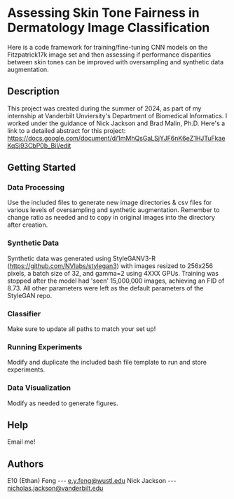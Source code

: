 # Assessing Skin Tone Fairness in Dermatology Image Classification
Here is a code framework for training/fine-tuning CNN models on the Fitzpatrick17k image set and then assessing if performance disparities between skin tones can be improved with oversampling and synthetic data augmentation.

## Description
This project was created during the summer of 2024, as part of my internship at Vanderbilt Unviersity's Department of Biomedical Informatics. I worked under the guidance of Nick Jackson and Brad Malin, Ph.D. Here's a link to a detailed abstract for this project: https://docs.google.com/document/d/1mMhQsGaLSjYJF6nK6eZ1HJTuFkaeKqSj93CbP0b_BiI/edit 

## Getting Started

### Data Processing
Use the included files to generate new image directories & csv files for various levels of oversampling and synthetic augmentation. Remember to change ratio as needed and to copy in original images into the directory after creation.

### Synthetic Data
Synthetic data was generated using StyleGANV3-R (https://github.com/NVlabs/stylegan3) with images resized to 256x256 pixels, a batch size of 32, and gamma=2 using 4XXX GPUs. Training was stopped after the model had 'seen' 15,000,000 images, achieving an FID of 8.73. All other parameters were left as the default parameters of the StyleGAN repo.

### Classifier
Make sure to update all paths to match your set up! 

### Running Experiments
Modify and duplicate the included bash file template to run and store experiments.

### Data Visualization
Modify as needed to generate figures. 

## Help
Email me! 

## Authors
E10 (Ethan) Feng --- e.y.feng@wustl.edu
Nick Jackson --- nicholas.jackson@vanderbilt.edu
